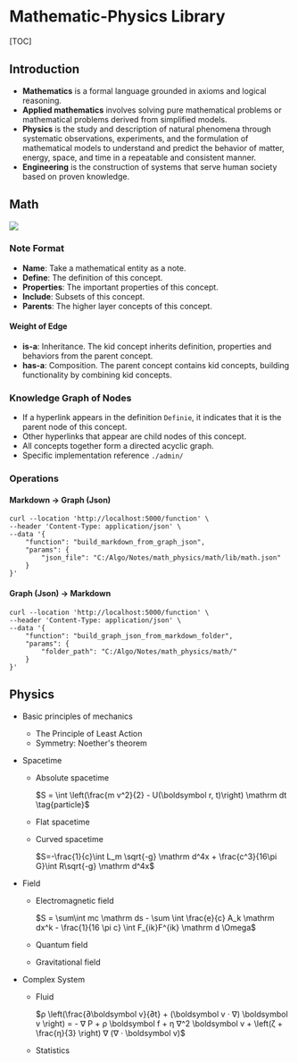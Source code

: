 # Mathematic-Physics Library

[TOC]

## Introduction

- **Mathematics** is a formal language grounded in axioms and logical reasoning.
- **Applied mathematics** involves solving pure mathematical problems or mathematical problems derived from simplified models.
- **Physics** is the study and description of natural phenomena through systematic observations, experiments, and the formulation of mathematical models to understand and predict the behavior of matter, energy, space, and time in a repeatable and consistent manner.
- **Engineering** is the construction of systems that serve human society based on proven knowledge.

## Math

![](./math/assets/math.svg)

### Note Format

- **Name**: Take a mathematical entity as a note.
- **Define**: The definition of this concept.
- **Properties**: The important properties of this concept.
- **Include**: Subsets of this concept.
- **Parents**: The higher layer concepts of this concept.

#### Weight of Edge

- **is-a**: Inheritance. The kid concept inherits definition, properties and behaviors from the parent concept.
- **has-a**: Composition. The parent concept contains kid concepts, building functionality by combining kid concepts.


### Knowledge Graph of Nodes

- If a hyperlink appears in the definition `Definie`, it indicates that it is the parent node of this concept.
- Other hyperlinks that appear are child nodes of this concept.
- All concepts together form a directed acyclic graph.
- Specific implementation reference `./admin/`

### Operations

#### Markdown $\to$ Graph (Json)

```
curl --location 'http://localhost:5000/function' \
--header 'Content-Type: application/json' \
--data '{
    "function": "build_markdown_from_graph_json",
    "params": {
        "json_file": "C:/Algo/Notes/math_physics/math/lib/math.json"
    }
}'
```

#### Graph (Json) $\to$ Markdown

```
curl --location 'http://localhost:5000/function' \
--header 'Content-Type: application/json' \
--data '{
    "function": "build_graph_json_from_markdown_folder",
    "params": {
        "folder_path": "C:/Algo/Notes/math_physics/math/"
    }
}'
```

## Physics

- Basic principles of mechanics

  - The Principle of Least Action
  - Symmetry: Noether's theorem

- Spacetime
  - Absolute spacetime

    $S = \int \left(\frac{m v^2}{2} - U(\boldsymbol r, t)\right) \mathrm dt  \tag{particle}$

  - Flat spacetime

  - Curved spacetime

    $S=-\frac{1}{c}\int L_m \sqrt{-g} \mathrm d^4x + \frac{c^3}{16\pi G}\int R\sqrt{-g} \mathrm d^4x$
  
- Field
  - Electromagnetic field

    $S = \sum\int mc \mathrm ds - \sum \int \frac{e}{c} A_k \mathrm dx^k - \frac{1}{16 \pi c} \int F_{ik}F^{ik} \mathrm d \Omega$

  - Quantum field

  - Gravitational field

- Complex System
  - Fluid

    $ρ \left(\frac{∂\boldsymbol v}{∂t} + (\boldsymbol v · ∇) \boldsymbol v \right) =  - ∇ P  + ρ \boldsymbol f + η ∇^2 \boldsymbol v + \left(ζ + \frac{η}{3} \right) ∇ (∇ · \boldsymbol v)$

  - Statistics
